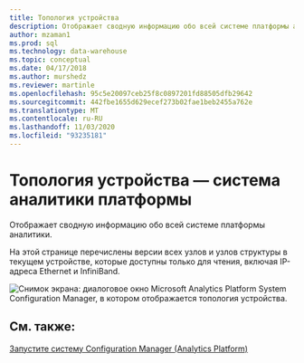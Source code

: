 ```yaml
---
title: Топология устройства
description: Отображает сводную информацию обо всей системе платформы аналитики.
author: mzaman1
ms.prod: sql
ms.technology: data-warehouse
ms.topic: conceptual
ms.date: 04/17/2018
ms.author: murshedz
ms.reviewer: martinle
ms.openlocfilehash: 95c5e20097ceb25f8c0897201fd88505dfb29642
ms.sourcegitcommit: 442fbe1655d629ecef273b02fae1beb2455a762e
ms.translationtype: MT
ms.contentlocale: ru-RU
ms.lasthandoff: 11/03/2020
ms.locfileid: "93235181"
---
```

# <a name="appliance-topology---analytics-platform-system"></a>Топология устройства — система аналитики платформы
Отображает сводную информацию обо всей системе платформы аналитики.  
  
На этой странице перечислены версии всех узлов и узлов структуры в текущем устройстве, которые доступны только для чтения, включая IP-адреса Ethernet и InfiniBand.  
  
![Снимок экрана: диалоговое окно Microsoft Analytics Platform System Configuration Manager, в котором отображается топология устройства.](./media/appliance-topology/SQL_Server_PDW_DWConfig_ApplTop.png "SQL_Server_PDW_DWConfig_ApplTop")  
  
## <a name="see-also"></a>См. также:  
[Запустите систему Configuration Manager &#40;Analytics Platform&#41;](launch-the-configuration-manager.md)  
  
